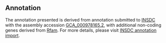 

Annotation
----------

The annotation presented is derived from annotation submitted to
[INSDC](http://www.insdc.org) with the assembly accession
[GCA\_000978165.2](http://www.ebi.ac.uk/ena/data/view/GCA_000978165.2),
with additional non-coding genes derived from
[Rfam](http://rfam.xfam.org/). For more details, please visit [INSDC
annotation
import](http://ensemblgenomes.org/info/data/insdc_annotation).
